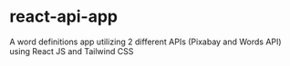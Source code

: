
# react-api-app
A word definitions app utilizing 2 different APIs (Pixabay and Words API) using React JS and Tailwind CSS
